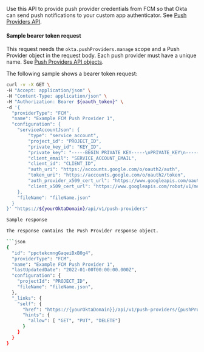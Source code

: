 Use this API to provide push provider credentials from FCM so that Okta can send push notifications to your custom app authenticator. See [Push Providers API]().

<ApiOperation method="post" url="/api/v1/push-providers" />

#### Sample bearer token request

This request needs the `okta.pushProviders.manage` scope and a Push Provider object in the request body. Each push provider must have a unique name. See [Push Providers API objects]().

The following sample shows a bearer token request:

```bash
curl -v -X GET \
-H "Accept: application/json" \
-H "Content-Type: application/json" \
-H "Authorization: Bearer ${oauth_token}" \
-d '{
  "providerType": "FCM",
  "name": "Example FCM Push Provider 1",
  "configuration": {
    "serviceAccountJson": {
        "type": "service_account",
        "project_id": "PROJECT_ID",
        "private_key_id": "KEY_ID",
        "private_key": "-----BEGIN PRIVATE KEY-----\nPRIVATE_KEY\n-----END PRIVATE KEY-----\n",
        "client_email": "SERVICE_ACCOUNT_EMAIL",
        "client_id": "CLIENT_ID",
        "auth_uri": "https://accounts.google.com/o/oauth2/auth",
        "token_uri": "https://accounts.google.com/o/oauth2/token",
        "auth_provider_x509_cert_url": "https://www.googleapis.com/oauth2/v1/certs",
        "client_x509_cert_url": "https://www.googleapis.com/robot/v1/metadata/x509/SERVICE_ACCOUNT_EMAIL"
    },
    "fileName": "fileName.json"
  }
}' "https://${yourOktaDomain}/api/v1/push-providers"

Sample response

The response contains the Push Provider response object.

```json
{
  "id": "ppctekcmngGaqeiBxB0g4",
  "providerType": "FCM",
  "name": "Example FCM Push Provider 1",
  "lastUpdatedDate": "2022-01-00T00:00:00.000Z",
  "configuration": {
    "projectId": "PROJECT_ID",
    "fileName": "fileName.json",
  },
  "_links": {
    "self": {
      "href": "https://{yourOktaDomain}}/api/v1/push-providers/{pushProviderId}",
      "hints": {
        "allow": [ "GET", "PUT", "DELETE"]
      }
    }
  }
}
